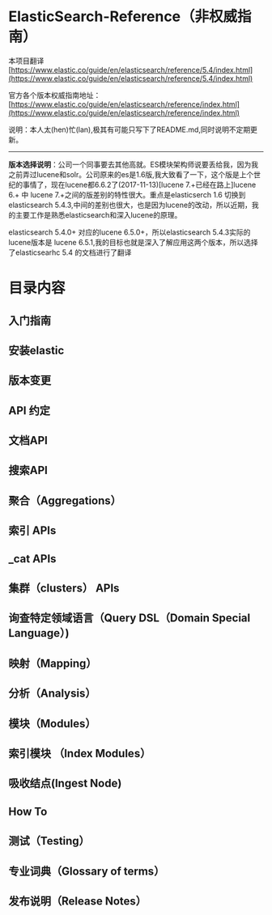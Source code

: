 # ElasticSearch-Reference（非权威指南）
本项目翻译[https://www.elastic.co/guide/en/elasticsearch/reference/5.4/index.html](https://www.elastic.co/guide/en/elasticsearch/reference/5.4/index.html)

官方各个版本权威指南地址：[https://www.elastic.co/guide/en/elasticsearch/reference/index.html](https://www.elastic.co/guide/en/elasticsearch/reference/index.html)

说明：本人太(hen)忙(lan),极其有可能只写下了README.md,同时说明不定期更新。
- - - 
**版本选择说明**：公司一个同事要去其他高就。ES模块架构师说要丢给我，因为我之前弄过lucene和solr。公司原来的es是1.6版,我大致看了一下，这个版是上个世纪的事情了，现在lucene都6.6.2了(2017-11-13)[lucene 7.+已经在路上]lucene 6.+ 中 lucene 7.+之间的版差别的特性很大。重点是elasticserch 1.6 切换到 elasticsearch 5.4.3,中间的差别也很大，也是因为lucene的改动，所以近期，我的主要工作是熟悉elasticsearch和深入lucene的原理。

elasticsearch 5.4.0+ 对应的lucene 6.5.0+，所以elasticsearch 5.4.3实际的lucene版本是 lucene 6.5.1,我的目标也就是深入了解应用这两个版本，所以选择了elasticsearhc 5.4 的文档进行了翻译

# 目录内容
## 入门指南
## 安装elastic
## 版本变更
## API 约定
## 文档API
## 搜索API
## 聚合（Aggregations）
## 索引 APIs
## _cat APIs
## 集群（clusters） APIs
## 询查特定领域语言（Query DSL（Domain Special Language）)
## 映射（Mapping）
## 分析（Analysis）
## 模块（Modules）
## 索引模块 （Index Modules）
## 吸收结点(Ingest Node)
## How To
## 测试（Testing）
## 专业词典（Glossary of terms）
## 发布说明（Release Notes）


